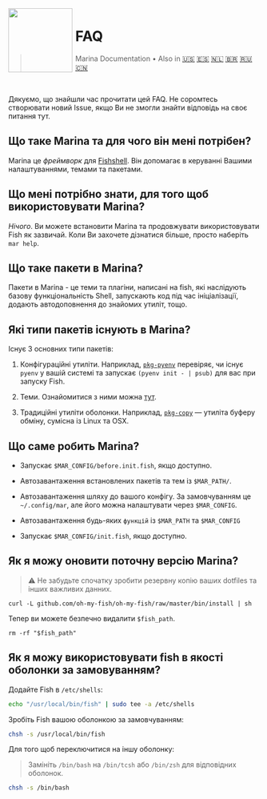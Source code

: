 <img src="https://cdn.rawgit.com/oh-my-fish/oh-my-fish/e4f1c2e0219a17e2c748b824004c8d0b38055c16/docs/logo.svg" align="left" width="128px" height="128px"/>
<img align="left" width="0" height="128px"/>

# FAQ

> Marina Documentation&nbsp;&bull;&nbsp;Also in
> <a href="../en-US/FAQ.md">🇺🇸</a>
> <a href="../es-ES/FAQ.md">🇪🇸</a>
> <a href="../nl-NL/FAQ.md">🇳🇱</a>
> <a href="../pt-BR/FAQ.md">🇧🇷</a>
> <a href="../ru-RU/FAQ.md">🇷🇺</a>
> <a href="../zh-CN/FAQ.md">🇨🇳</a>

<br>

Дякуємо, що знайшли час прочитати цей FAQ. Не соромтесь створювати новий Issue, якщо Ви не змогли знайти відповідь на своє питання тут.


## Що таке Marina та для чого він мені потрібен?

Marina це _фреймворк_ для [Fishshell](http://fishshell.com/). Він допомагає в керуванні Вашими налаштуваннями, темами та пакетами.


## Що мені потрібно знати, для того щоб використовувати Marina?

_Нічого_. Ви можете встановити Marina та продовжувати використовувати Fish як зазвичай. Коли Ви захочете дізнатися більше, просто наберіть `mar help`.


## Що таке пакети в Marina?

Пакети в Marina - це теми та плагіни, написані на fish, які наслідують базову функціональність Shell, запускають код під час ініціалізації, додають автодоповнення до знайомих утиліт, тощо.


## Які типи пакетів існують в Marina?

Існує 3 основних типи пакетів:

1. Конфігураційні утиліти. Наприклад, [`pkg-pyenv`](https://github.com/oh-my-fish/pkg-pyenv) перевіряє, чи існує `pyenv` у вашій системі та запускає `(pyenv init - | psub)` для вас при запуску Fish.

2. Теми. Ознайомитися з ними можна [тут](https://github.com/oh-my-fish).

3. Традиційні утиліти оболонки. Наприклад, [`pkg-copy`](https://github.com/oh-my-fish/pkg-copy) — утиліта буферу обміну, сумісна із Linux та OSX.


## Що саме робить Marina?

+ Запускає `$MAR_CONFIG/before.init.fish`, якщо доступно.

+ Автозавантаження встановлених пакетів та тем із `$MAR_PATH/`.

+ Автозавантаження шляху до вашого конфігу. За замовчуванням це `~/.config/mar`, але його можна налаштувати через `$MAR_CONFIG`.

+ Автозавантаження будь-яких `функцій` із `$MAR_PATH` та `$MAR_CONFIG`

+ Запускає `$MAR_CONFIG/init.fish`, якщо доступно.


## Як я можу оновити поточну версію Marina?

> :warning: Не забудьте спочатку зробити резервну копію ваших dotfiles та інших важливих данних.

```
curl -L github.com/oh-my-fish/oh-my-fish/raw/master/bin/install | sh
```

Тепер ви можете безпечно видалити `$fish_path`.

```fish
rm -rf "$fish_path"
```


## Як я можу використовувати fish в якості оболонки за замовуванням?

Додайте Fish в `/etc/shells`:

```sh
echo "/usr/local/bin/fish" | sudo tee -a /etc/shells
```

Зробіть Fish вашою оболонкою за замовчуванням:

```sh
chsh -s /usr/local/bin/fish
```

Для того щоб переключитися на іншу оболонку:
> Замініть `/bin/bash` на `/bin/tcsh` або `/bin/zsh` для відповідних оболонок.

```sh
chsh -s /bin/bash
```
